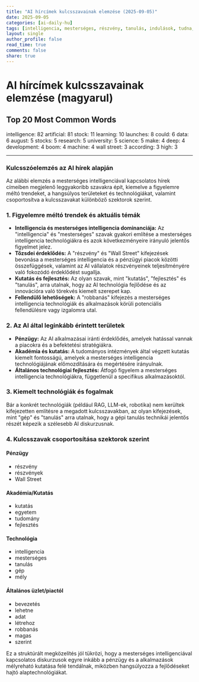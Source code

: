 ```yaml
---
title: "AI hírcímek kulcsszavainak elemzése (2025-09-05)"
date: 2025-09-05
categories: [ai-daily-hu]
tags: [intelligencia, mesterséges, részvény, tanulás, indulások, tudna, adatok, augusztus, részvények, kutatás, egyetem, tudomány, készít, mély, fejlesztés, boom, gép, wall street, szerint, magas]
layout: single
author_profile: false
read_time: true
comments: false
share: true
---
```


# AI hírcímek kulcsszavainak elemzése (magyarul)

## Top 20 Most Common Words

intelligence: 82
artificial: 81
stock: 11
learning: 10
launches: 8
could: 6
data: 6
august: 5
stocks: 5
research: 5
university: 5
science: 5
make: 4
deep: 4
development: 4
boom: 4
machine: 4
wall street: 3
according: 3
high: 3

---

### Kulcsszóelemzés az AI hírek alapján

Az alábbi elemzés a mesterséges intelligenciával kapcsolatos hírek címeiben megjelenő leggyakoribb szavakra épít, kiemelve a figyelemre méltó trendeket, a hangsúlyos területeket és technológiákat, valamint csoportosítva a kulcsszavakat különböző szektorok szerint.

### 1. Figyelemre méltó trendek és aktuális témák
- **Intelligencia és mesterséges intelligencia dominanciája:** Az "intelligencia" és "mesterséges" szavak gyakori említése a mesterséges intelligencia technológiákra és azok következményeire irányuló jelentős figyelmet jelez.
- **Tőzsdei érdeklődés:** A "részvény" és "Wall Street" kifejezések bevonása a mesterséges intelligencia és a pénzügyi piacok közötti összefüggések, valamint az AI vállalatok részvényeinek teljesítményére való fokozódó érdeklődést sugallja.
- **Kutatás és fejlesztés:** Az olyan szavak, mint "kutatás", "fejlesztés" és "tanulás", arra utalnak, hogy az AI technológia fejlődése és az innovációra való törekvés kiemelt szerepet kap.
- **Fellendülő lehetőségek:** A "robbanás" kifejezés a mesterséges intelligencia technológiák és alkalmazások körüli potenciális fellendülésre vagy izgalomra utal.

### 2. Az AI által leginkább érintett területek
- **Pénzügy:** Az AI alkalmazásai iránti érdeklődés, amelyek hatással vannak a piacokra és a befektetési stratégiákra.
- **Akadémia és kutatás:** A tudományos intézmények által végzett kutatás kiemelt fontosságú, amelyek a mesterséges intelligencia technológiájának előmozdítására és megértésére irányulnak.
- **Általános technológiai fejlesztés:** Átfogó figyelem a mesterséges intelligencia technológiákra, függetlenül a specifikus alkalmazásoktól.

### 3. Kiemelt technológiák és fogalmak
Bár a konkrét technológiák (például RAG, LLM-ek, robotika) nem kerültek kifejezetten említésre a megadott kulcsszavakban, az olyan kifejezések, mint "gép" és "tanulás" arra utalnak, hogy a gépi tanulás technikái jelentős részét képezik a szélesebb AI diskurzusnak.

### 4. Kulcsszavak csoportosítása szektorok szerint

#### Pénzügy
- részvény
- részvények
- Wall Street

#### Akadémia/Kutatás
- kutatás
- egyetem
- tudomány
- fejlesztés

#### Technológia
- intelligencia
- mesterséges
- tanulás
- gép
- mély

#### Általános üzlet/piactól
- bevezetés
- lehetne
- adat
- létrehoz
- robbanás
- magas
- szerint

Ez a struktúrált megközelítés jól tükrözi, hogy a mesterséges intelligenciával kapcsolatos diskurzusok egyre inkább a pénzügy és a alkalmazások mélyreható kutatása felé tendálnak, miközben hangsúlyozza a fejlődéseket hajtó alaptechnológiákat.